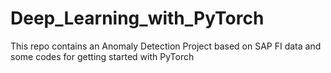 # Deep_Learning_with_PyTorch

This repo contains an Anomaly Detection Project based on SAP FI data and some codes for getting started with PyTorch
